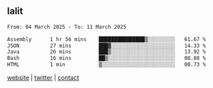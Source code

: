## lalit

<!--START_SECTION:waka-->

```txt
From: 04 March 2025 - To: 11 March 2025

Assembly      1 hr 56 mins    ███████████████▒░░░░░░░░░   61.67 %
JSON          27 mins         ███▓░░░░░░░░░░░░░░░░░░░░░   14.33 %
Java          26 mins         ███▒░░░░░░░░░░░░░░░░░░░░░   13.92 %
Bash          16 mins         ██▒░░░░░░░░░░░░░░░░░░░░░░   08.88 %
HTML          1 min           ▒░░░░░░░░░░░░░░░░░░░░░░░░   00.73 %
```

<!--END_SECTION:waka-->

[website](https://lalit.sh) | [twitter](https://x.com/@lalitcodes) | [contact](https://lalit.sh/contact)
